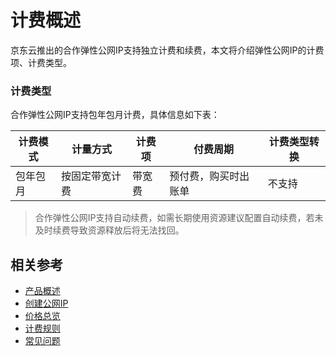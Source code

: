 # 计费概述

京东云推出的合作弹性公网IP支持独立计费和续费，本文将介绍弹性公网IP的计费项、计费类型。


### 计费类型

合作弹性公网IP支持包年包月计费，具体信息如下表：

|计费模式|计量方式|计费项|付费周期|计费类型转换|
|--- |---|----|---|---|
|包年包月|按固定带宽计费|带宽费|预付费，购买时出账单|不支持|

> 合作弹性公网IP支持自动续费，如需长期使用资源建议配置自动续费，若未及时续费导致资源释放后将无法找回。


## 相关参考

- [产品概述](../Introduction/Product-Overview.md)
- [创建公网IP](../Operation-Guide/Elastic-IP-Management/Create-Elastic-IP.md)
- [价格总览](Price-Overview.md)
- [计费规则](Billing-Rules.md)
- [常见问题](../FAQ/FAQ.md)

